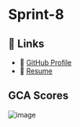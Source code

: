 # Sprint-8

## 🔗 Links
- 🐙 [GitHub Profile](https://github.com/tarak6984)
- 📄 [Resume](https://docs.google.com/document/d/1uLpVkV2X1tqHdV7XzABKUVma-ypAG9gOfSl8mehUrj0/edit?usp=sharing)


## GCA Scores
![image](https://github.com/user-attachments/assets/bbc8bc41-e63a-4ed7-b965-20565e0e6379)


